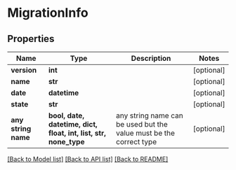 # MigrationInfo


## Properties
Name | Type | Description | Notes
------------ | ------------- | ------------- | -------------
**version** | **int** |  | [optional] 
**name** | **str** |  | [optional] 
**date** | **datetime** |  | [optional] 
**state** | **str** |  | [optional] 
**any string name** | **bool, date, datetime, dict, float, int, list, str, none_type** | any string name can be used but the value must be the correct type | [optional]

[[Back to Model list]](../README.md#documentation-for-models) [[Back to API list]](../README.md#documentation-for-api-endpoints) [[Back to README]](../README.md)


